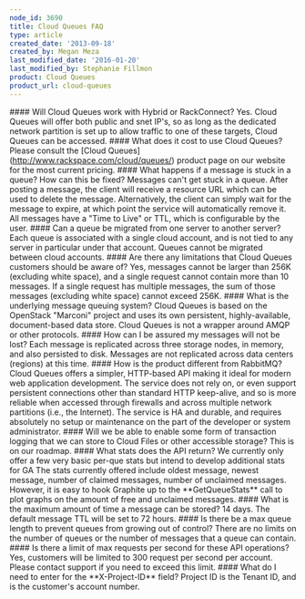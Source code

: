 ```yaml
---
node_id: 3690
title: Cloud Queues FAQ
type: article
created_date: '2013-09-18'
created_by: Megan Meza
last_modified_date: '2016-01-20'
last_modified_by: Stephanie Fillmon
product: Cloud Queues
product_url: cloud-queues
---
```


\#\#\#\# Will Cloud Queues work with Hybrid or RackConnect? Yes. Cloud
Queues will offer both public and snet IP's, so as long as the dedicated
network partition is set up to allow traffic to one of these targets,
Cloud Queues can be accessed. \#\#\#\# What does it cost to use Cloud
Queues? Please consult the \[Cloud
Queues\](http://www.rackspace.com/cloud/queues/) product page on our
website for the most current pricing. \#\#\#\# What happens if a message
is stuck in a queue? How can this be fixed? Messages can't get stuck in
a queue. After posting a message, the client will receive a resource URL
which can be used to delete the message. Alternatively, the client can
simply wait for the message to expire, at which point the service will
automatically remove it. All messages have a "Time to Live" or TTL,
which is configurable by the user. \#\#\#\# Can a queue be migrated from
one server to another server? Each queue is associated with a single
cloud account, and is not tied to any server in particular under that
account. Queues cannot be migrated between cloud accounts. \#\#\#\# Are
there any limitations that Cloud Queues customers should be aware of?
Yes, messages cannot be larger than 256K (excluding white space), and a
single request cannot contain more than 10 messages. If a single request
has multiple messages, the sum of those messages (excluding white space)
cannot exceed 256K. \#\#\#\# What is the underlying message queuing
system? Cloud Queues is based on the OpenStack "Marconi" project and
uses its own persistent, highly-available, document-based data store.
Cloud Queues is not a wrapper around AMQP or other protocols. \#\#\#\#
How can I be assured my messages will not be lost? Each message is
replicated across three storage nodes, in memory, and also persisted to
disk. Messages are not replicated across data centers (regions) at this
time. \#\#\#\# How is the product different from RabbitMQ? Cloud Queues
offers a simpler, HTTP-based API making it ideal for modern web
application development. The service does not rely on, or even support
persistent connections other than standard HTTP keep-alive, and so is
more reliable when accessed through firewalls and across multiple
network partitions (i.e., the Internet). The service is HA and durable,
and requires absolutely no setup or maintenance on the part of the
developer or system administrator. \#\#\#\# Will we be able to enable
some form of transaction logging that we can store to Cloud Files or
other accessible storage? This is on our roadmap. \#\#\#\# What stats
does the API return? We currently only offer a few very basic per-que
stats but intend to develop additional stats for GA The stats currently
offered include oldest message, newest message, number of claimed
messages, number of unclaimed messages. However, it is easy to hook
Graphite up to the \*\*GetQueueStats\*\* call to plot graphs on the
amount of free and unclaimed messages. \#\#\#\# What is the maximum
amount of time a message can be stored? 14 days. The default message TTL
will be set to 72 hours. \#\#\#\# Is there be a max queue length to
prevent queues from growing out of control? There are no limits on the
number of queues or the number of messages that a queue can contain.
\#\#\#\# Is there a limit of max requests per second for these API
operations? Yes, customers will be limited to 300 request per second per
account. Please contact support if you need to exceed this limit.
\#\#\#\# What do I need to enter for the \*\*X-Project-ID\*\* field?
Project ID is the Tenant ID, and is the customer's account number.

